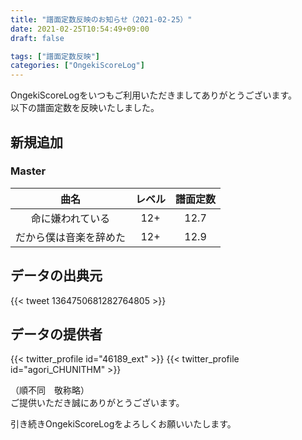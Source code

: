 ```yaml
---
title: "譜面定数反映のお知らせ（2021-02-25）"
date: 2021-02-25T10:54:49+09:00
draft: false

tags: ["譜面定数反映"]
categories: ["OngekiScoreLog"]
---
```


OngekiScoreLogをいつもご利用いただきましてありがとうございます。  
以下の譜面定数を反映いたしました。

<!--more-->

## 新規追加

### Master

| 曲名 | レベル | 譜面定数 |
|:-:|:-:|:-:|
| 命に嫌われている | 12+ | 12.7 |
| だから僕は音楽を辞めた | 12+ | 12.9 |

<!-- ### Expert

| 曲名 | レベル | 譜面定数 |
|:-:|:-:|:-:| -->

## データの出典元

{{< tweet 1364750681282764805 >}}

## データの提供者

{{< twitter_profile id="46189_ext" >}}
{{< twitter_profile id="agori_CHUNITHM" >}}

（順不同　敬称略）  
ご提供いただき誠にありがとうございます。

引き続きOngekiScoreLogをよろしくお願いいたします。
